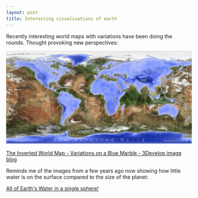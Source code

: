 ```yaml
---
layout: post
title: Interesting visualisations of earth
---
```



Recently interesting world maps with variations have been doing the rounds. 
Thought provoking new perspectives:

![The Inverted World Map](../images/2019-07-inverted-earth-land-sea-map.jpg)

[The Inverted World Map - Variations on a Blue Marble - 3Develop image blog](http://www.3develop.nl/blog/inverted-world-map-blue-marble/)



Reminds me of the images from a few years ago now showing how little water is on the surface compared to the size of the planet:

[All of Earth's Water in a single sphere!](https://www.usgs.gov/media/images/all-earths-water-a-single-sphere)

